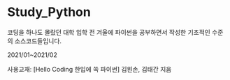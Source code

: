 # Study_Python
코딩을 하나도 몰랐던 대학 입학 전 겨울에 파이썬을 공부하면서 작성한 기초적인 수준의 소스코드들입니다.

2021/01~2021/02

사용교재: [Hello Coding 한입에 쏙 파이썬] 김왼손, 김태간 지음

